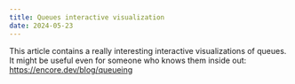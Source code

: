 ```yaml
---
title: Queues interactive visualization
date: 2024-05-23
---
```


This article contains a really interesting interactive visualizations of queues. It might be useful even for someone who knows them inside out: https://encore.dev/blog/queueing
